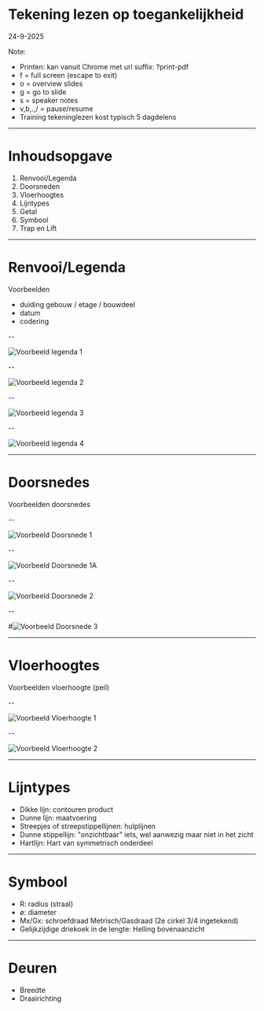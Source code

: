 # Tekening lezen op toegankelijkheid
24-9-2025

Note:
- Printen: kan vanuit Chrome met url suffix: ?print-pdf
- f = full screen (escape to exit)
- o = overview slides
- g = go to slide
- s = speaker notes
- v,b,.,/ = pause/resume
- Training tekeninglezen kost typisch 5 dagdelens

---

# Inhoudsopgave

 1. Renvooi/Legenda
 2. Doorsneden
 3. Vloerhoogtes
 4. Lijntypes
 5. Getal
 6. Symbool
 7. Trap en Lift

---

# Renvooi/Legenda

Voorbeelden
- duiding gebouw / etage / bouwdeel
- datum
- codering

--

![Voorbeeld legenda 1](./images/Legenda1.png)<!-- .element height="80%" width="80%" -->

--

![Voorbeeld legenda 2](./images/Legenda2.png)<!-- .element height="90%" width="90%" -->

--

![Voorbeeld legenda 3](./images/Legenda3.png)<!-- .element height="80%" width="80%" -->

--

![Voorbeeld legenda 4](./images/Legenda4.png)<!-- .element height="60%" width="60%" -->

---

# Doorsnedes

Voorbeelden doorsnedes

--

![Voorbeeld Doorsnede 1](./images/Doorsnede1.png)<!-- .element height=" 70%" width="70%" -->

--

![Voorbeeld Doorsnede 1A](./images/Doorsnede1a.png)<!-- .element height="70%" width="70%" -->

--

![Voorbeeld Doorsnede 2](./images/Doorsnede2.png)<!-- .element height="30%" width="30%" -->

--

#![Voorbeeld Doorsnede 3](./images/Doorsnede3.png)<!-- .element height="80%" width="80%" -->

---

# Vloerhoogtes

Voorbeelden vloerhoogte (peil)

--

![Voorbeeld Vloerhoogte 1](./images/Vloerhoogte1.png)<!-- .element height=" 70%" width="70%" -->

--

![Voorbeeld Vloerhoogte 2](./images/Vloerhoogte2.png)<!-- .element height=" 40%" width="40%" -->

---

# Lijntypes

- Dikke lijn: contouren product
- Dunne lijn: maatvoering
- Streepjes of streepstippellijnen: hulplijnen
- Dunne stippellijn: "onzichtbaar" iets, wel aanwezig maar niet in het zicht
- Hartlijn: Hart van symmetrisch onderdeel

---

# Symbool

- R: radius (straal)
- ø: diameter
- Mx/Gx: schroefdraad Metrisch/Gasdraad (2e cirkel 3/4 ingetekend)
- Gelijkzijdige driekoek in de lengte: Helling bovenaanzicht

---

# Deuren

- Breedte
- Draairichting

